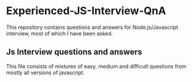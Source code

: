 # Experienced-JS-Interview-QnA 

This repository contains questions and answers for Node.js/Javascript interview, most of which I have been asked. </br>

## Js Interview questions and answers
This file consists of mixtures of easy, medium and difficult questions from mostly all versions of javascript.
